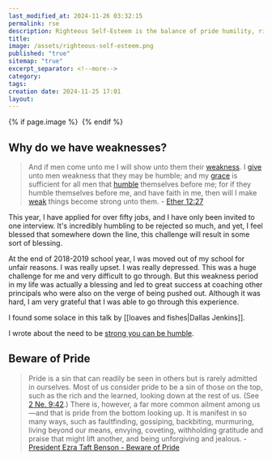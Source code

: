 ```yaml
---
last_modified_at: 2024-11-26 03:32:15
permalink: rse
description: Righteous Self-Esteem is the balance of pride humility, righteousness and wickedness
title: 
image: /assets/righteous-self-esteem.png
published: "true"
sitemap: "true"
excerpt_separator: <!--more-->
category: 
tags: 
creation date: 2024-11-25 17:01
layout:
---
```



{% if page.image %} <img src="{{ page.image }}" alt=""> {% endif %}


## Why do we have weaknesses?
> And if men come unto me I will show unto them their [weakness](https://www.churchofjesuschrist.org/study/scriptures/bofm/ether/12?lang=eng#note27a). I [give](https://www.churchofjesuschrist.org/study/scriptures/bofm/ether/12?lang=eng#note27b) unto men weakness that they may be humble; and my [grace](https://www.churchofjesuschrist.org/study/scriptures/bofm/ether/12?lang=eng#note27c) is sufficient for all men that [humble](https://www.churchofjesuschrist.org/study/scriptures/bofm/ether/12?lang=eng#note27d) themselves before me; for if they humble themselves before me, and have faith in me, then will I make [weak](https://www.churchofjesuschrist.org/study/scriptures/bofm/ether/12?lang=eng#note27e) things become strong unto them. - [Ether 12:27](https://www.churchofjesuschrist.org/study/scriptures/bofm/ether/12?lang=eng&id=p27#p27)

This year, I have applied for over fifty jobs, and I have only been invited to one interview. It's incredibly humbling to be rejected so much, and yet, I feel blessed that somewhere down the line, this challenge will result in some sort of blessing. 

At the end of 2018-2019 school year, I was moved out of my school for unfair reasons. I was really upset. I was really depressed. This was a huge challenge for me and very difficult to go through. But this weakness period in my life was actually a blessing and led to great success at coaching other principals who were also on the verge of being pushed out. Although it was hard, I am very grateful that I was able to go through this experience. 

I found some solace in this talk by [[loaves and fishes|Dallas Jenkins]]. 

I wrote about the need to be [strong you can be humble](https://jethro.site/2023/10/17/be-strong-so-you-can-be-humble/). 
## Beware of Pride
> Pride is a sin that can readily be seen in others but is rarely admitted in ourselves. Most of us consider pride to be a sin of those on the top, such as the rich and the learned, looking down at the rest of us. (See [2 Ne. 9:42](https://www.churchofjesuschrist.org/study/scriptures/bofm/2-ne/9.42?lang=eng#p42).) There is, however, a far more common ailment among us—and that is pride from the bottom looking up. It is manifest in so many ways, such as faultfinding, gossiping, backbiting, murmuring, living beyond our means, envying, coveting, withholding gratitude and praise that might lift another, and being unforgiving and jealous. - [President Ezra Taft Benson - Beware of Pride](https://www.churchofjesuschrist.org/study/general-conference/1989/04/beware-of-pride?lang=eng&id=p28#p28)


